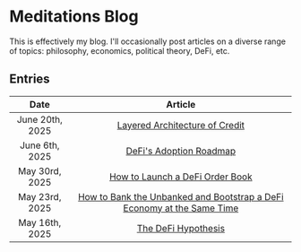 # Meditations Blog

This is effectively my blog. I'll occasionally post articles on a diverse range of topics:
philosophy, economics, political theory, DeFi, etc.

## Entries

| Date | Article |
|:--:|:--:|
| June 20th, 2025 | [Layered Architecture of Credit](Layered%20Architecture%20of%20Credit/README.md) |
| June 6th, 2025 | [DeFi's Adoption Roadmap](DeFi%20Adoption%20Roadmap/README.md) |
| May 30rd, 2025 | [How to Launch a DeFi Order Book](How%20to%20Launch%20a%20DeFi%20Order%20Book/README.md) |
| May 23rd, 2025 | [How to Bank the Unbanked and Bootstrap a DeFi Economy at the Same Time](How%20to%20Bank%20the%20Unbanked/README.md) |
| May 16th, 2025 | [The DeFi Hypothesis](The%20DeFi%20Hypothesis/README.md) |
